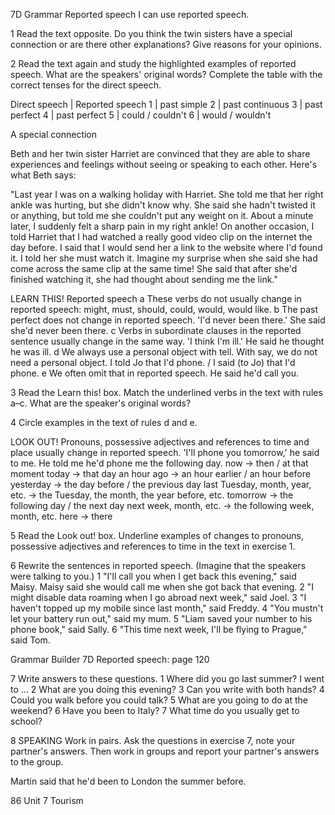 7D Grammar
Reported speech
I can use reported speech.

1 Read the text opposite. Do you think the twin sisters have a special connection or are there other explanations? Give reasons for your opinions.

2 Read the text again and study the highlighted examples of reported speech. What are the speakers' original words? Complete the table with the correct tenses for the direct speech.

Direct speech | Reported speech
1 | past simple
2 | past continuous
3 | past perfect
4 | past perfect
5 | could / couldn't
6 | would / wouldn't

A special connection

Beth and her twin sister Harriet are convinced that they are able to share experiences and feelings without seeing or speaking to each other. Here's what Beth says:

"Last year I was on a walking holiday with Harriet. She told me that her right ankle was hurting, but she didn't know why. She said she hadn't twisted it or anything, but told me she couldn't put any weight on it. About a minute later, I suddenly felt a sharp pain in my right ankle! On another occasion, I told Harriet that I had watched a really good video clip on the internet the day before. I said that I would send her a link to the website where I'd found it. I told her she must watch it. Imagine my surprise when she said she had come across the same clip at the same time! She said that after she'd finished watching it, she had thought about sending me the link."

LEARN THIS! Reported speech
a These verbs do not usually change in reported speech: might, must, should, could, would, would like.
b The past perfect does not change in reported speech.
'I'd never been there.' She said she'd never been there.
c Verbs in subordinate clauses in the reported sentence usually change in the same way.
'I think I'm ill.' He said he thought he was ill.
d We always use a personal object with tell. With say, we do not need a personal object.
I told Jo that I'd phone. / I said (to Jo) that I'd phone.
e We often omit that in reported speech.
He said he'd call you.

3 Read the Learn this! box. Match the underlined verbs in the text with rules a–c. What are the speaker's original words?

4 Circle examples in the text of rules d and e.

LOOK OUT!
Pronouns, possessive adjectives and references to time and place usually change in reported speech.
'I'll phone you tomorrow,' he said to me.
He told me he'd phone me the following day.
now → then / at that moment
today → that day
an hour ago → an hour earlier / an hour before
yesterday → the day before / the previous day
last Tuesday, month, year, etc. → the Tuesday, the month, the year before, etc.
tomorrow → the following day / the next day
next week, month, etc. → the following week, month, etc.
here → there

5 Read the Look out! box. Underline examples of changes to pronouns, possessive adjectives and references to time in the text in exercise 1.

6 Rewrite the sentences in reported speech. (Imagine that the speakers were talking to you.)
1 "I'll call you when I get back this evening," said Maisy.
Maisy said she would call me when she got back that evening.
2 "I might disable data roaming when I go abroad next week," said Joel.
3 "I haven't topped up my mobile since last month," said Freddy.
4 "You mustn't let your battery run out," said my mum.
5 "Liam saved your number to his phone book," said Sally.
6 "This time next week, I'll be flying to Prague," said Tom.

Grammar Builder 7D Reported speech: page 120

7 Write answers to these questions.
1 Where did you go last summer?
I went to ...
2 What are you doing this evening?
3 Can you write with both hands?
4 Could you walk before you could talk?
5 What are you going to do at the weekend?
6 Have you been to Italy?
7 What time do you usually get to school?

8 SPEAKING Work in pairs. Ask the questions in exercise 7, note your partner's answers. Then work in groups and report your partner's answers to the group.

Martin said that he'd been to London the summer before.

86 Unit 7 Tourism